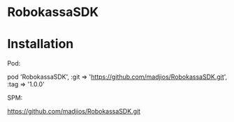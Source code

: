 # RobokassaSDK

# Installation

Pod:

pod 'RobokassaSDK', :git => 'https://github.com/madjios/RobokassaSDK.git', :tag => '1.0.0'

SPM:

https://github.com/madjios/RobokassaSDK.git
